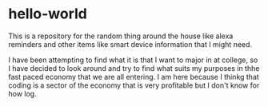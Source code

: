 # hello-world
This is a repository for the random thing around the house like alexa reminders and other items like smart device information that I might need.

I have been attempting to find what it is that I want to major in at college, so I have decided to look around and try to find what suits my purposes in thhe fast paced economy that we are all entering. I am here because I thinkg that coding is a sector of the economy that is very profitable but I don't know for how log. 
